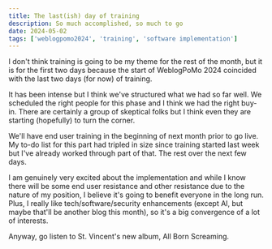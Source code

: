 ```yaml
---
title: The last(ish) day of training
description: So much accomplished, so much to go
date: 2024-05-02
tags: ['weblogpomo2024', 'training', 'software implementation']
---
```

I don't think training is going to be my theme for the rest of the month, but it is for the first two days because the start of WeblogPoMo 2024 coincided with the last two days (for now) of training.

It has been intense but I think we've structured what we had so far well. We scheduled the right people for this phase and I think we had the right buy-in. There are certainly a group of skeptical folks but I think even they are starting (hopefully) to turn the corner.

We'll have end user training in the beginning of next month prior to go live. My to-do list for this part had tripled in size since training started last week but I've already worked through part of that. The rest over the next few days.

I am genuinely very excited about the implementation and while I know there will be some end user resistance and other resistance due to the nature of my position, I believe it's going to benefit everyone in the long run. Plus, I really like tech/software/security enhancements (except AI, but maybe that'll be another blog this month), so it's a big convergence of a lot of interests.

Anyway, go listen to St. Vincent's new album, All Born Screaming.
